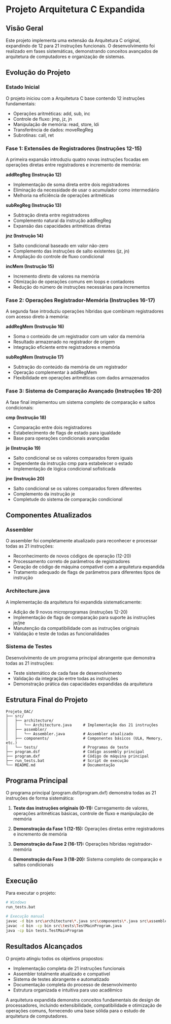 # Projeto Arquitetura C Expandida

## Visão Geral

Este projeto implementa uma extensão da Arquitetura C original, expandindo de 12 para 21 instruções funcionais. O desenvolvimento foi realizado em fases sistemáticas, demonstrando conceitos avançados de arquitetura de computadores e organização de sistemas.

## Evolução do Projeto

### Estado Inicial
O projeto iniciou com a Arquitetura C base contendo 12 instruções fundamentais:
- Operações aritméticas: add, sub, inc
- Controle de fluxo: jmp, jz, jn
- Manipulação de memória: read, store, ldi
- Transferência de dados: moveRegReg
- Subrotinas: call, ret

### Fase 1: Extensões de Registradores (Instruções 12-15)
A primeira expansão introduziu quatro novas instruções focadas em operações diretas entre registradores e incremento de memória:

**addRegReg (Instrução 12)**
- Implementação de soma direta entre dois registradores
- Eliminação da necessidade de usar o acumulador como intermediário
- Melhoria na eficiência de operações aritméticas

**subRegReg (Instrução 13)**
- Subtração direta entre registradores
- Complemento natural da instrução addRegReg
- Expansão das capacidades aritméticas diretas

**jnz (Instrução 14)**
- Salto condicional baseado em valor não-zero
- Complemento das instruções de salto existentes (jz, jn)
- Ampliação do controle de fluxo condicional

**incMem (Instrução 15)**
- Incremento direto de valores na memória
- Otimização de operações comuns em loops e contadores
- Redução do número de instruções necessárias para incrementos

### Fase 2: Operações Registrador-Memória (Instruções 16-17)
A segunda fase introduziu operações híbridas que combinam registradores com acesso direto à memória:

**addRegMem (Instrução 16)**
- Soma o conteúdo de um registrador com um valor da memória
- Resultado armazenado no registrador de origem
- Integração eficiente entre registradores e memória

**subRegMem (Instrução 17)**
- Subtração do conteúdo da memória de um registrador
- Operação complementar à addRegMem
- Flexibilidade em operações aritméticas com dados armazenados

### Fase 3: Sistema de Comparação Avançado (Instruções 18-20)
A fase final implementou um sistema completo de comparação e saltos condicionais:

**cmp (Instrução 18)**
- Comparação entre dois registradores
- Estabelecimento de flags de estado para igualdade
- Base para operações condicionais avançadas

**je (Instrução 19)**
- Salto condicional se os valores comparados forem iguais
- Dependente da instrução cmp para estabelecer o estado
- Implementação de lógica condicional sofisticada

**jne (Instrução 20)**
- Salto condicional se os valores comparados forem diferentes
- Complemento da instrução je
- Completude do sistema de comparação condicional

## Componentes Atualizados

### Assembler
O assembler foi completamente atualizado para reconhecer e processar todas as 21 instruções:
- Reconhecimento de novos códigos de operação (12-20)
- Processamento correto de parâmetros de registradores
- Geração de código de máquina compatível com a arquitetura expandida
- Tratamento adequado de flags de parâmetros para diferentes tipos de instrução

### Architecture.java
A implementação da arquitetura foi expandida sistematicamente:
- Adição de 9 novos microprogramas (instruções 12-20)
- Implementação de flags de comparação para suporte às instruções je/jne
- Manutenção da compatibilidade com as instruções originais
- Validação e teste de todas as funcionalidades

### Sistema de Testes
Desenvolvimento de um programa principal abrangente que demonstra todas as 21 instruções:
- Teste sistemático de cada fase de desenvolvimento
- Validação da integração entre todas as instruções
- Demonstração prática das capacidades expandidas da arquitetura

## Estrutura Final do Projeto

```
Projeto_OAC/
├── src/
│   ├── architecture/
│   │   └── Architecture.java     # Implementação das 21 instruções
│   ├── assembler/
│   │   └── Assembler.java        # Assembler atualizado
│   ├── components/               # Componentes básicos (ULA, Memory, etc.)
│   └── tests/                    # Programas de teste
├── program.dsf                   # Código assembly principal
├── program.dxf                   # Código de máquina principal
├── run_tests.bat                 # Script de execução
└── README.md                     # Documentação
```

## Programa Principal

O programa principal (program.dsf/program.dxf) demonstra todas as 21 instruções de forma sistemática:

1. **Teste das instruções originais (0-11):** Carregamento de valores, operações aritméticas básicas, controle de fluxo e manipulação de memória

2. **Demonstração da Fase 1 (12-15):** Operações diretas entre registradores e incremento de memória

3. **Demonstração da Fase 2 (16-17):** Operações híbridas registrador-memória

4. **Demonstração da Fase 3 (18-20):** Sistema completo de comparação e saltos condicionais

## Execução

Para executar o projeto:

```bash
# Windows
run_tests.bat

# Execução manual
javac -d bin src\architecture\*.java src\components\*.java src\assembler\*.java
javac -d bin -cp bin src\tests\TestMainProgram.java
java -cp bin tests.TestMainProgram
```

## Resultados Alcançados

O projeto atingiu todos os objetivos propostos:
- Implementação completa de 21 instruções funcionais
- Assembler totalmente atualizado e compatível
- Sistema de testes abrangente e automatizado
- Documentação completa do processo de desenvolvimento
- Estrutura organizada e intuitiva para uso acadêmico

A arquitetura expandida demonstra conceitos fundamentais de design de processadores, incluindo extensibilidade, compatibilidade e otimização de operações comuns, fornecendo uma base sólida para o estudo de arquitetura de computadores.